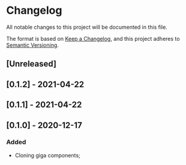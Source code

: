 # Changelog

All notable changes to this project will be documented in this file.

The format is based on [Keep a Changelog](https://keepachangelog.com/en/1.0.0/),
and this project adheres to [Semantic Versioning](https://semver.org/spec/v2.0.0.html).

## [Unreleased]

## [0.1.2] - 2021-04-22

## [0.1.1] - 2021-04-22

## [0.1.0] - 2020-12-17

### Added

- Cloning giga components;
